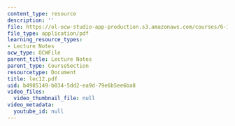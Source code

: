 ```yaml
---
content_type: resource
description: ''
file: https://ol-ocw-studio-app-production.s3.amazonaws.com/courses/6-111-introductory-digital-systems-laboratory-spring-2006/b4985149b0345dd2ea9d79e6b5ee6ba8_lec12.pdf
file_type: application/pdf
learning_resource_types:
- Lecture Notes
ocw_type: OCWFile
parent_title: Lecture Notes
parent_type: CourseSection
resourcetype: Document
title: lec12.pdf
uid: b4985149-b034-5dd2-ea9d-79e6b5ee6ba8
video_files:
  video_thumbnail_file: null
video_metadata:
  youtube_id: null
---
```

